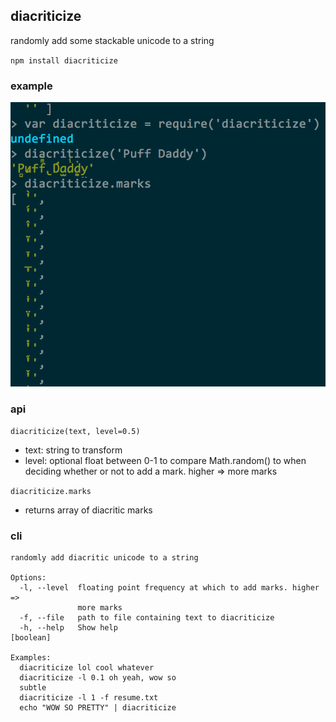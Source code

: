 diacriticize
----------------

randomly add some stackable unicode to a string

`npm install diacriticize`

### example

![example](example.png)

### api

`diacriticize(text, level=0.5)`
- text: string to transform
- level: optional float between 0-1 to compare Math.random() to when deciding whether or not to add a mark. higher => more marks

`diacriticize.marks`
- returns array of diacritic marks

### cli

```
randomly add diacritic unicode to a string

Options:
  -l, --level  floating point frequency at which to add marks. higher =>
               more marks
  -f, --file   path to file containing text to diacriticize
  -h, --help   Show help                                           [boolean]

Examples:
  diacriticize lol cool whatever
  diacriticize -l 0.1 oh yeah, wow so
  subtle
  diacriticize -l 1 -f resume.txt
  echo "WOW SO PRETTY" | diacriticize
```